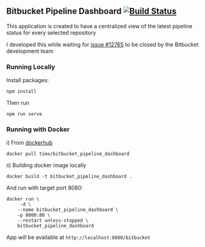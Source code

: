 ## Bitbucket Pipeline Dashboard [![Build Status](https://travis-ci.com/sweetim/bitbucket_pipeline_dashboard.svg?branch=master)](https://travis-ci.com/sweetim/bitbucket_pipeline_dashboard)

This application is created to have a centralized view of the latest pipeline status for every selected repository

I developed this while waiting for [issue #12765](https://bitbucket.org/site/master/issues/12765/pipeline-wallboards) to be closed by the Bitbucket development team

### Running Locally

Install packages:

`npm install`

Then run

`npm run serve`

### Running with Docker 

 i) From [dockerhub](https://cloud.docker.com/repository/docker/timx/bitbucket_pipeline_dashboard)

`docker pull timx/bitbucket_pipeline_dashboard`

ii) Building docker image locally

`docker build -t bitbucket_pipeline_dashboard .`

And run with target port 8080:

```
docker run \
     -d \
    --name bitbucket_pipeline_dashboard \
    -p 8080:80 \
    --restart unless-stopped \
    bitbucket_pipeline_dashboard
```

App will be available at `http://localhost:8080/bitbucket`

